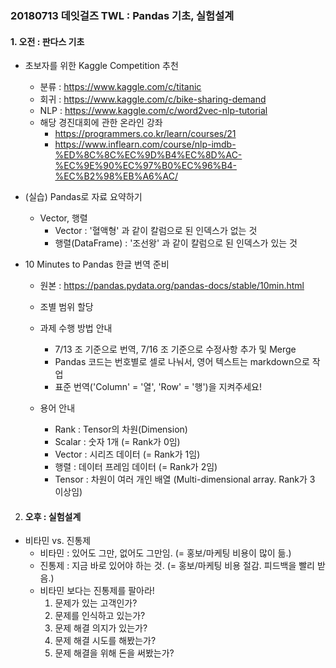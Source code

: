 ### 20180713 데잇걸즈 TWL : Pandas 기초, 실험설계



#### 1. 오전 : 판다스 기초

- 초보자를 위한 Kaggle Competition 추천

  - 분류 : https://www.kaggle.com/c/titanic
  - 회귀 : https://www.kaggle.com/c/bike-sharing-demand
  - NLP : https://www.kaggle.com/c/word2vec-nlp-tutorial
  - 해당 경진대회에 관한 온라인 강좌
    - https://programmers.co.kr/learn/courses/21 
    - https://www.inflearn.com/course/nlp-imdb-%ED%8C%8C%EC%9D%B4%EC%8D%AC-%EC%9E%90%EC%97%B0%EC%96%B4-%EC%B2%98%EB%A6%AC/ 

  

- (실습) Pandas로 자료 요약하기

  - Vector, 행렬
    - Vector : '혈액형' 과 같이 칼럼으로 된 인덱스가 없는 것
    - 행렬(DataFrame) : '조선왕' 과 같이 칼럼으로 된 인덱스가 있는 것

  

- 10 Minutes to Pandas 한글 번역 준비

  - 원본 : https://pandas.pydata.org/pandas-docs/stable/10min.html 
  - 조별 범위 할당 
  - 과제 수행 방법 안내
    - 7/13 조 기준으로 번역, 7/16 조 기준으로 수정사항 추가 및 Merge
    - Pandas 코드는 번호별로 셀로 나눠서, 영어 텍스트는 markdown으로 작업
    - 표준 번역('Column' = '열', 'Row' = '행')을 지켜주세요!

  - 용어 안내
    - Rank : Tensor의 차원(Dimension)
    - Scalar : 숫자 1개 (= Rank가 0임)
    - Vector : 시리즈 데이터 (= Rank가 1임)
    - 행렬 : 데이터 프레임 데이터 (= Rank가 2임)
    - Tensor : 차원이 여러 개인 배열 (Multi-dimensional array. Rank가 3 이상임)



2. #### 오후 :  실험설계

- 비타민 vs. 진통제
  - 비타민 :  있어도 그만, 없어도 그만임. (= 홍보/마케팅 비용이 많이 듦.)
  - 진통제 : 지금 바로 있어야 하는 것. (= 홍보/마케팅 비용 절감. 피드백을 빨리 받음.)
  - 비타민 보다는 진통제를 팔아라!
    1. 문제가 있는 고객인가?
    2. 문제를 인식하고 있는가?
    3. 문제 해결 의지가 있는가?
    4. 문제 해결 시도를 해봤는가?
    5. 문제 해결을 위해 돈을 써봤는가?
